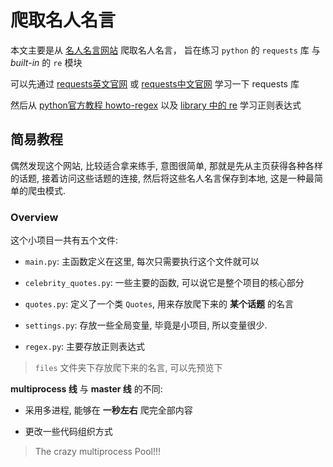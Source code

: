 # 爬取名人名言

本文主要是从 [名人名言网站](http://www.mingyannet.com/) 爬取名人名言， 旨在练习 `python` 的 `requests` 库 与 *built-in* 的 `re` 模块

可以先通过 [requests英文官网](http://docs.python-requests.org/en/master/) 或 [requests中文官网](http://cn.python-requests.org/zh_CN/latest/) 学习一下 requests 库

然后从 [python官方教程 howto-regex](https://docs.python.org/3/howto/regex.html) 以及 [library 中的 re](https://docs.python.org/3/library/re.html) 学习正则表达式

## 简易教程

偶然发现这个网站, 比较适合拿来练手, 意图很简单, 那就是先从主页获得各种各样的话题, 接着访问这些话题的连接, 然后将这些名人名言保存到本地, 这是一种最简单的爬虫模式.

### Overview

这个小项目一共有五个文件:

* `main.py`: 主函数定义在这里, 每次只需要执行这个文件就可以
	
* `celebrity_quotes.py`: 一些主要的函数, 可以说它是整个项目的核心部分
	
* `quotes.py`: 定义了一个类 `Quotes`, 用来存放爬下来的 **某个话题** 的名言
	
* `settings.py`: 存放一些全局变量, 毕竟是小项目, 所以变量很少.

* `regex.py`: 主要存放正则表达式

> `files` 文件夹下存放爬下来的名言, 可以先预览下

**multiprocess 线** 与 **master 线** 的不同:
 
* 采用多进程, 能够在 **一秒左右** 爬完全部内容
>
* 更改一些代码组织方式

> The crazy multiprocess Pool!!!

